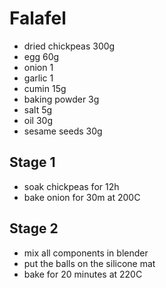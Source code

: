 # Falafel

* dried chickpeas 300g
* egg 60g
* onion 1
* garlic 1
* cumin 15g
* baking powder 3g
* salt 5g
* oil 30g
* sesame seeds 30g

## Stage 1
* soak chickpeas for 12h
* bake onion for 30m at 200C

## Stage 2
* mix all components in blender
* put the balls on the silicone mat
* bake for 20 minutes at 220C
